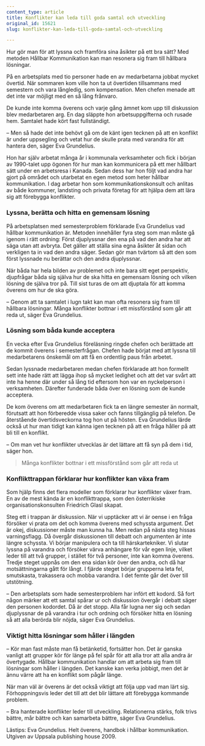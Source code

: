 ```yaml
---
content_type: article
title: Konflikter kan leda till goda samtal och utveckling
original_id: 15621
slug: konflikter-kan-leda-till-goda-samtal-och-utveckling

---
```


Hur gör man för att lyssna och framföra sina åsikter på ett bra sätt? Med metoden Hållbar Kommunikation kan man resonera sig fram till hållbara lösningar.

På en arbetsplats med tio personer hade en av medarbetarna jobbat mycket övertid. När sommaren kom ville hon ta ut övertiden tillsammans med semestern och vara långledig, som kompensation. Men chefen menade att det inte var möjligt med en så lång frånvaro.

De kunde inte komma överens och varje gång ämnet kom upp till diskussion blev medarbetaren arg. En dag släppte hon arbetsuppgifterna och rusade hem. Samtalet hade kört fast fullständigt.

– Men så hade det inte behövt gå om de känt igen tecknen på att en konflikt är under uppsegling och vetat hur de skulle prata med varandra för att hantera den, säger Eva Grundelius.

Hon har själv arbetat många år i kommunala verksamheter och fick i början av 1990-talet upp ögonen för hur man kan kommunicera på ett mer hållbart sätt under en arbetsresa i Kanada. Sedan dess har hon följt vad andra har gjort på området och utarbetat en egen metod som heter hållbar kommunikation. I dag arbetar hon som kommunikationskonsult och anlitas av både kommuner, landsting och privata företag för att hjälpa dem att lära sig att förebygga konflikter.

### Lyssna, berätta och hitta en gemensam lösning

På arbetsplatsen med semesterproblem förklarade Eva Grundelius vad hållbar kommunikation är. Metoden innehåller fyra steg som man måste gå igenom i rätt ordning: Först djuplyssnar den ena på vad den andra har att säga utan att avbryta. Det gäller att ställa sina egna åsikter åt sidan och verkligen ta in vad den andra säger. Sedan gör man tvärtom så att den som först lyssnade nu berättar och den andra djuplyssnar.

När båda har hela bilden av problemet och inte bara sitt eget perspektiv, djupfrågar båda sig själva hur de ska hitta en gemensam lösning och vilken lösning de själva tror på. Till sist turas de om att djuptala för att komma överens om hur de ska göra.

– Genom att ta samtalet i lugn takt kan man ofta resonera sig fram till hållbara lösningar. Många konflikter bottnar i ett missförstånd som går att reda ut, säger Eva Grundelius.

### Lösning som båda kunde acceptera

En vecka efter Eva Grundelius föreläsning ringde chefen och berättade att de kommit överens i semesterfrågan. Chefen hade börjat med att lyssna till medarbetarens önskemål om att få en ordentlig paus från arbetet.

Sedan lyssnade medarbetaren medan chefen förklarade att hon formellt sett inte hade rätt att lägga ihop så mycket ledighet och att det var svårt att inte ha henne där under så lång tid eftersom hon var en nyckelperson i verksamheten. Därefter funderade båda över en lösning som de kunde acceptera.

De kom överens om att medarbetaren fick ta en längre semester än normalt, förutsatt att hon förberedde vissa saker och fanns tillgänglig på telefon. De återstående övertidsveckorna tog hon ut på hösten. Eva Grundelius lärde också ut hur man tidigt kan känna igen tecknen på att en fråga håller på att bli till en konflikt.

– Om man vet hur konflikter utvecklas är det lättare att få syn på dem i tid, säger hon.

> Många konflikter bottnar i ett missförstånd som går att reda ut

### Konflikttrappan förklarar hur konflikter kan växa fram

Som hjälp finns det flera modeller som förklarar hur konflikter växer fram. En av de mest kända är en konflikttrappa, som den österrikiske organisationskonsulten Friedrich Glasl skapat.

Steg ett i trappan är diskussion. När vi upptäcker att vi är oense i en fråga försöker vi prata om det och komma överens med schyssta argument. Det är okej, diskussioner måste man kunna ha. Men redan på nästa steg hissas varningsflagg. Då övergår diskussionen till debatt och argumenten är inte längre schyssta. Vi börjar manipulera och ta till härskartekniker. Vi slutar lyssna på varandra och försöker värva anhängare för vår egen linje, vilket leder till att två grupper, i stället för två personer, inte kan komma överens. Tredje steget uppnås om den ena sidan kör över den andra, och då har motsättningarna gått för långt. I fjärde steget börjar grupperna leta fel, smutskasta, trakassera och mobba varandra. I det femte går det över till utstötning.

– Den arbetsplats som hade semesterproblem har infört ett kodord. Så fort någon märker att ett samtal spårar ur och diskussion övergår i debatt säger den personen kodordet. Då är det stopp. Alla får lugna ner sig och sedan djuplyssnar de på varandra i tur och ordning och försöker hitta en lösning så att alla berörda blir nöjda, säger Eva Grundelius.

### Viktigt hitta lösningar som håller i längden

– Kör man fast måste man få betänketid, fortsätter hon. Det är ganska vanligt att grupper kör för länge på fel spår för att alla tror att alla andra är övertygade. Hållbar kommunikation handlar om att arbeta sig fram till lösningar som håller i längden. Det kanske kan verka jobbigt, men det är ännu värre att ha en konflikt som pågår länge.

När man väl är överens är det också viktigt att följa upp vad man lärt sig. Förhoppningsvis leder det till att det blir lättare att förebygga kommande problem.

– Bra hanterade konflikter leder till utveckling. Relationerna stärks, folk trivs bättre, mår bättre och kan samarbeta bättre, säger Eva Grundelius.

Lästips: Eva Grundelius. Helt överens, handbok i hållbar kommunikation. Utgiven av Uppsala publishing house 2009.

